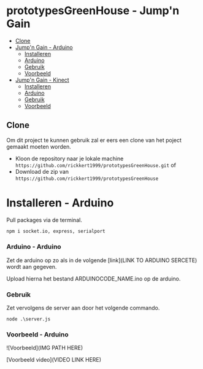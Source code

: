 # prototypesGreenHouse - Jump'n Gain

- [Clone](#Clone)
- [Jump'n Gain - Arduino](#prototypesGreenHouse---Jump'n-Gain)
  - [Installeren](#Installeren---Arduino)
  - [Arduino](#Arduino)
  - [Gebruik](#Gebruik---Arduino)
  - [Voorbeeld](#Voorbeeld---Arduino)
- [Jump'n Gain - Kinect](#prototypesGreenHouse---Jump'n-Gain)
  - [Installeren](#Installeren---Kinect)
  - [Arduino](#Kinect)
  - [Gebruik](#Gebruik---Kinect)
  - [Voorbeeld](#Voorbeeld---Kinect)

## Clone

Om dit project te kunnen gebruik zal er eers een clone van het poject gemaakt moeten worden.

- Kloon de repository naar je lokale machine `https://github.com/rickkert1999/prototypesGreenHouse.git`
  of
- Download de zip van `https://github.com/rickkert1999/prototypesGreenHouse`

# Installeren - Arduino

Pull packages via de terminal.

```bash
npm i socket.io, express, serialport
```

### Arduino - Arduino

Zet de arduino op zo als in de volgende [link](LINK TO ARDUINO SERCETE) wordt aan gegeven.

Upload hierna het bestand ARDUINOCODE_NAME.ino op de arduino.

### Gebruik

Zet vervolgens de server aan door het volgende commando.

```
node .\server.js
```

### Voorbeeld - Arduino

![Voorbeeld](IMG PATH HERE)

[Voorbeeld video](VIDEO LINK HERE)
